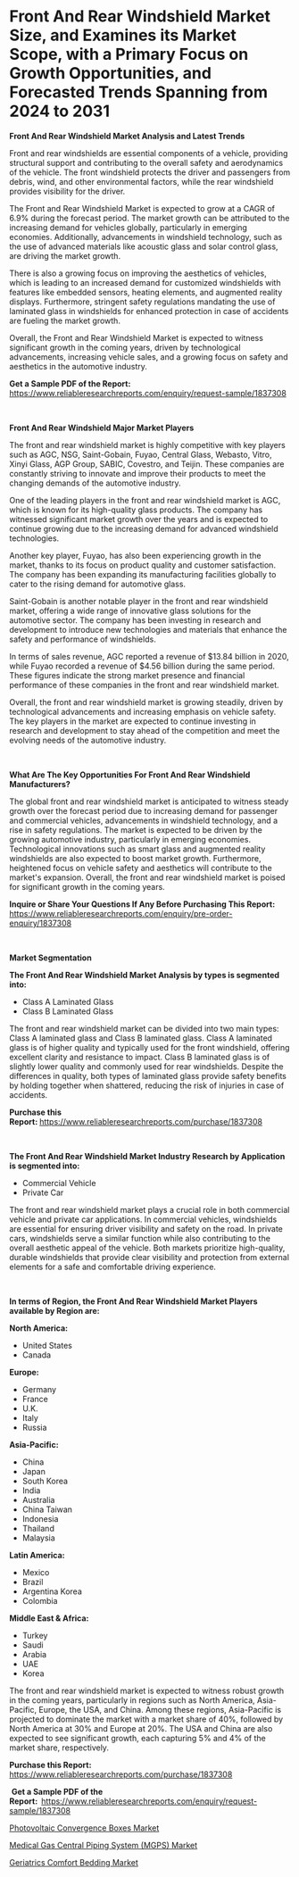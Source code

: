 <p><h1>Front And Rear Windshield Market Size, and Examines its Market Scope, with a Primary Focus on Growth Opportunities, and Forecasted Trends Spanning from 2024 to 2031</h1></p><p><strong>Front And Rear Windshield Market Analysis and Latest Trends</strong></p>
<p><p>Front and rear windshields are essential components of a vehicle, providing structural support and contributing to the overall safety and aerodynamics of the vehicle. The front windshield protects the driver and passengers from debris, wind, and other environmental factors, while the rear windshield provides visibility for the driver. </p><p>The Front and Rear Windshield Market is expected to grow at a CAGR of 6.9% during the forecast period. The market growth can be attributed to the increasing demand for vehicles globally, particularly in emerging economies. Additionally, advancements in windshield technology, such as the use of advanced materials like acoustic glass and solar control glass, are driving the market growth.</p><p>There is also a growing focus on improving the aesthetics of vehicles, which is leading to an increased demand for customized windshields with features like embedded sensors, heating elements, and augmented reality displays. Furthermore, stringent safety regulations mandating the use of laminated glass in windshields for enhanced protection in case of accidents are fueling the market growth.</p><p>Overall, the Front and Rear Windshield Market is expected to witness significant growth in the coming years, driven by technological advancements, increasing vehicle sales, and a growing focus on safety and aesthetics in the automotive industry.</p></p>
<p><strong>Get a Sample PDF of the Report:&nbsp;</strong> <a href="https://www.reliableresearchreports.com/enquiry/request-sample/1837308">https://www.reliableresearchreports.com/enquiry/request-sample/1837308</a></p>
<p>&nbsp;</p>
<p><strong>Front And Rear Windshield Major Market Players</strong></p>
<p><p>The front and rear windshield market is highly competitive with key players such as AGC, NSG, Saint-Gobain, Fuyao, Central Glass, Webasto, Vitro, Xinyi Glass, AGP Group, SABIC, Covestro, and Teijin. These companies are constantly striving to innovate and improve their products to meet the changing demands of the automotive industry.</p><p>One of the leading players in the front and rear windshield market is AGC, which is known for its high-quality glass products. The company has witnessed significant market growth over the years and is expected to continue growing due to the increasing demand for advanced windshield technologies.</p><p>Another key player, Fuyao, has also been experiencing growth in the market, thanks to its focus on product quality and customer satisfaction. The company has been expanding its manufacturing facilities globally to cater to the rising demand for automotive glass.</p><p>Saint-Gobain is another notable player in the front and rear windshield market, offering a wide range of innovative glass solutions for the automotive sector. The company has been investing in research and development to introduce new technologies and materials that enhance the safety and performance of windshields.</p><p>In terms of sales revenue, AGC reported a revenue of $13.84 billion in 2020, while Fuyao recorded a revenue of $4.56 billion during the same period. These figures indicate the strong market presence and financial performance of these companies in the front and rear windshield market.</p><p>Overall, the front and rear windshield market is growing steadily, driven by technological advancements and increasing emphasis on vehicle safety. The key players in the market are expected to continue investing in research and development to stay ahead of the competition and meet the evolving needs of the automotive industry.</p></p>
<p>&nbsp;</p>
<p><strong>What Are The Key Opportunities For Front And Rear Windshield Manufacturers?</strong></p>
<p><p>The global front and rear windshield market is anticipated to witness steady growth over the forecast period due to increasing demand for passenger and commercial vehicles, advancements in windshield technology, and a rise in safety regulations. The market is expected to be driven by the growing automotive industry, particularly in emerging economies. Technological innovations such as smart glass and augmented reality windshields are also expected to boost market growth. Furthermore, heightened focus on vehicle safety and aesthetics will contribute to the market's expansion. Overall, the front and rear windshield market is poised for significant growth in the coming years.</p></p>
<p><strong>Inquire or Share Your Questions If Any Before Purchasing This Report:</strong> <a href="https://www.reliableresearchreports.com/enquiry/pre-order-enquiry/1837308">https://www.reliableresearchreports.com/enquiry/pre-order-enquiry/1837308</a></p>
<p>&nbsp;</p>
<p><strong>Market Segmentation</strong></p>
<p><strong>The Front And Rear Windshield Market Analysis by types is segmented into:</strong></p>
<p><ul><li>Class A Laminated Glass</li><li>Class B Laminated Glass</li></ul></p>
<p><p>The front and rear windshield market can be divided into two main types: Class A laminated glass and Class B laminated glass. Class A laminated glass is of higher quality and typically used for the front windshield, offering excellent clarity and resistance to impact. Class B laminated glass is of slightly lower quality and commonly used for rear windshields. Despite the differences in quality, both types of laminated glass provide safety benefits by holding together when shattered, reducing the risk of injuries in case of accidents.</p></p>
<p><strong>Purchase this Report:&nbsp;</strong><a href="https://www.reliableresearchreports.com/purchase/1837308">https://www.reliableresearchreports.com/purchase/1837308</a></p>
<p>&nbsp;</p>
<p><strong>The Front And Rear Windshield Market Industry Research by Application is segmented into:</strong></p>
<p><ul><li>Commercial Vehicle</li><li>Private Car</li></ul></p>
<p><p>The front and rear windshield market plays a crucial role in both commercial vehicle and private car applications. In commercial vehicles, windshields are essential for ensuring driver visibility and safety on the road. In private cars, windshields serve a similar function while also contributing to the overall aesthetic appeal of the vehicle. Both markets prioritize high-quality, durable windshields that provide clear visibility and protection from external elements for a safe and comfortable driving experience.</p></p>
<p>&nbsp;</p>
<p><strong>In terms of Region, the Front And Rear Windshield Market Players available by Region are:</strong></p>
<p>
    <p> <strong> North America: </strong>
        <ul>
            <li>United States</li>
            <li>Canada</li>
        </ul>
        </p> 
    <p> <strong> Europe: </strong>
        <ul>
            <li>Germany</li>
            <li>France</li>
            <li>U.K.</li>
            <li>Italy</li>
            <li>Russia</li>
        </ul>
        </p> 
    <p> <strong> Asia-Pacific: </strong>
        <ul>
            <li>China</li>
            <li>Japan</li>
            <li>South Korea</li>
            <li>India</li>
            <li>Australia</li>
            <li>China Taiwan</li>
            <li>Indonesia</li>
            <li>Thailand</li>
            <li>Malaysia</li>
        </ul>
        </p> 
    <p> <strong> Latin America: </strong>
        <ul>
            <li>Mexico</li>
            <li>Brazil</li>
            <li>Argentina Korea</li>
            <li>Colombia</li>
        </ul>
        </p> 
    <p> <strong> Middle East & Africa: </strong>
        <ul>
            <li>Turkey</li>
            <li>Saudi</li>
            <li>Arabia</li>
            <li>UAE</li>
            <li>Korea</li>
        </ul>
    </p>
    </p>
<p><p>The front and rear windshield market is expected to witness robust growth in the coming years, particularly in regions such as North America, Asia-Pacific, Europe, the USA, and China. Among these regions, Asia-Pacific is projected to dominate the market with a market share of 40%, followed by North America at 30% and Europe at 20%. The USA and China are also expected to see significant growth, each capturing 5% and 4% of the market share, respectively.</p></p>
<p><strong>Purchase this Report: </strong><a href="https://www.reliableresearchreports.com/purchase/1837308">https://www.reliableresearchreports.com/purchase/1837308</a></p>
<p>&nbsp;<strong>Get a Sample PDF of the Report:&nbsp;&nbsp;</strong><a href="https://www.reliableresearchreports.com/enquiry/request-sample/1837308">https://www.reliableresearchreports.com/enquiry/request-sample/1837308</a></p>
<p><strong></strong></p>
<p><p><a href="https://view.publitas.com/reportprime-1/photovoltaic-convergence-boxes-market-research-report-provides-critical-insights-that-can-help-shape-business-development-and-investment-strategies/">Photovoltaic Convergence Boxes Market</a></p><p><a href="https://view.publitas.com/reportprime-1/insights-into-medical-gas-central-piping-system-mgps-market-size-analysing-market-share-trends-and-growth-from-2023-to-2030/">Medical Gas Central Piping System (MGPS) Market</a></p><p><a href="https://view.publitas.com/reportprime-1/geriatrics-comfort-bedding-market-size-and-growth-market-segmentation-regional-and-country-breakdowns-and-market-trends-for-period-from-2023-2030/">Geriatrics Comfort Bedding Market</a></p></p>